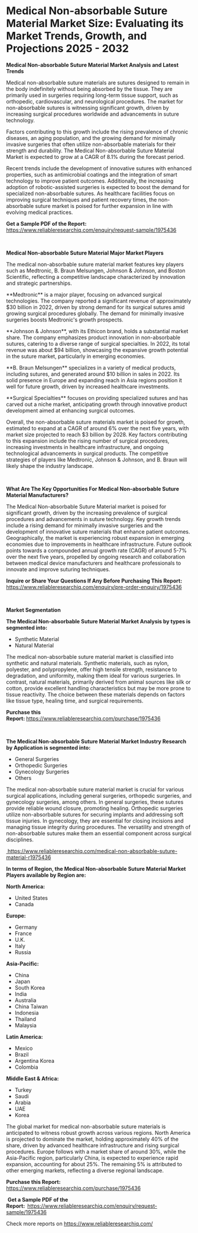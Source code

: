 <p><h1>Medical Non-absorbable Suture Material Market Size: Evaluating its Market Trends, Growth, and Projections 2025 - 2032</h1></p><p><strong>Medical Non-absorbable Suture Material Market Analysis and Latest Trends</strong></p>
<p><p>Medical non-absorbable suture materials are sutures designed to remain in the body indefinitely without being absorbed by the tissue. They are primarily used in surgeries requiring long-term tissue support, such as orthopedic, cardiovascular, and neurological procedures. The market for non-absorbable sutures is witnessing significant growth, driven by increasing surgical procedures worldwide and advancements in suture technology. </p><p>Factors contributing to this growth include the rising prevalence of chronic diseases, an aging population, and the growing demand for minimally invasive surgeries that often utilize non-absorbable materials for their strength and durability. The Medical Non-absorbable Suture Material Market is expected to grow at a CAGR of 8.1% during the forecast period. </p><p>Recent trends include the development of innovative sutures with enhanced properties, such as antimicrobial coatings and the integration of smart technology to improve patient outcomes. Additionally, the increasing adoption of robotic-assisted surgeries is expected to boost the demand for specialized non-absorbable sutures. As healthcare facilities focus on improving surgical techniques and patient recovery times, the non-absorbable suture market is poised for further expansion in line with evolving medical practices.</p></p>
<p><strong>Get a Sample PDF of the Report:&nbsp;</strong> <a href="https://www.reliableresearchiq.com/enquiry/request-sample/1975436?utm_campaign=3279&utm_medium=2&utm_source=Github&utm_content=ia&utm_term=05032025&utm_id=medical-non-absorbable-suture-material">https://www.reliableresearchiq.com/enquiry/request-sample/1975436</a></p>
<p>&nbsp;</p>
<p><strong>Medical Non-absorbable Suture Material Major Market Players</strong></p>
<p><p>The medical non-absorbable suture material market features key players such as Medtronic, B. Braun Melsungen, Johnson & Johnson, and Boston Scientific, reflecting a competitive landscape characterized by innovation and strategic partnerships.</p><p>**Medtronic** is a major player, focusing on advanced surgical technologies. The company reported a significant revenue of approximately $30 billion in 2022, driven by strong demand for its surgical sutures amid growing surgical procedures globally. The demand for minimally invasive surgeries boosts Medtronic's growth prospects.</p><p>**Johnson & Johnson**, with its Ethicon brand, holds a substantial market share. The company emphasizes product innovation in non-absorbable sutures, catering to a diverse range of surgical specialties. In 2022, its total revenue was about $94 billion, showcasing the expansive growth potential in the suture market, particularly in emerging economies.</p><p>**B. Braun Melsungen** specializes in a variety of medical products, including sutures, and generated around $10 billion in sales in 2022. Its solid presence in Europe and expanding reach in Asia regions position it well for future growth, driven by increased healthcare investments.</p><p>**Surgical Specialties** focuses on providing specialized sutures and has carved out a niche market, anticipating growth through innovative product development aimed at enhancing surgical outcomes.</p><p>Overall, the non-absorbable suture materials market is poised for growth, estimated to expand at a CAGR of around 6% over the next five years, with market size projected to reach $3 billion by 2028. Key factors contributing to this expansion include the rising number of surgical procedures, increasing investments in healthcare infrastructure, and ongoing technological advancements in surgical products. The competitive strategies of players like Medtronic, Johnson & Johnson, and B. Braun will likely shape the industry landscape.</p></p>
<p>&nbsp;</p>
<p><strong>What Are The Key Opportunities For Medical Non-absorbable Suture Material Manufacturers?</strong></p>
<p><p>The Medical Non-absorbable Suture Material market is poised for significant growth, driven by the increasing prevalence of surgical procedures and advancements in suture technology. Key growth trends include a rising demand for minimally invasive surgeries and the development of innovative suture materials that enhance patient outcomes. Geographically, the market is experiencing robust expansion in emerging economies due to improvements in healthcare infrastructure. Future outlook points towards a compounded annual growth rate (CAGR) of around 5-7% over the next five years, propelled by ongoing research and collaboration between medical device manufacturers and healthcare professionals to innovate and improve suturing techniques.</p></p>
<p><strong>Inquire or Share Your Questions If Any Before Purchasing This Report:</strong> <a href="https://www.reliableresearchiq.com/enquiry/pre-order-enquiry/1975436?utm_campaign=3279&utm_medium=2&utm_source=Github&utm_content=ia&utm_term=05032025&utm_id=medical-non-absorbable-suture-material">https://www.reliableresearchiq.com/enquiry/pre-order-enquiry/1975436</a></p>
<p>&nbsp;</p>
<p><strong>Market Segmentation</strong></p>
<p><strong>The Medical Non-absorbable Suture Material Market Analysis by types is segmented into:</strong></p>
<p><ul><li>Synthetic Material</li><li>Natural Material</li></ul></p>
<p><p>The medical non-absorbable suture material market is classified into synthetic and natural materials. Synthetic materials, such as nylon, polyester, and polypropylene, offer high tensile strength, resistance to degradation, and uniformity, making them ideal for various surgeries. In contrast, natural materials, primarily derived from animal sources like silk or cotton, provide excellent handling characteristics but may be more prone to tissue reactivity. The choice between these materials depends on factors like tissue type, healing time, and surgical requirements.</p></p>
<p><strong>Purchase this Report:&nbsp;</strong><a href="https://www.reliableresearchiq.com/purchase/1975436?utm_campaign=3279&utm_medium=2&utm_source=Github&utm_content=ia&utm_term=05032025&utm_id=medical-non-absorbable-suture-material">https://www.reliableresearchiq.com/purchase/1975436</a></p>
<p>&nbsp;</p>
<p><strong>The Medical Non-absorbable Suture Material Market Industry Research by Application is segmented into:</strong></p>
<p><ul><li>General Surgeries</li><li>Orthopedic Surgeries</li><li>Gynecology Surgeries</li><li>Others</li></ul></p>
<p><p>The medical non-absorbable suture material market is crucial for various surgical applications, including general surgeries, orthopedic surgeries, and gynecology surgeries, among others. In general surgeries, these sutures provide reliable wound closure, promoting healing. Orthopedic surgeries utilize non-absorbable sutures for securing implants and addressing soft tissue injuries. In gynecology, they are essential for closing incisions and managing tissue integrity during procedures. The versatility and strength of non-absorbable sutures make them an essential component across surgical disciplines.</p></p>
<p><a href="https://www.reliableresearchiq.com/medical-non-absorbable-suture-material-r1975436?utm_campaign=3279&utm_medium=2&utm_source=Github&utm_content=ia&utm_term=05032025&utm_id=medical-non-absorbable-suture-material">&nbsp;https://www.reliableresearchiq.com/medical-non-absorbable-suture-material-r1975436</a></p>
<p><strong>In terms of Region, the Medical Non-absorbable Suture Material Market Players available by Region are:</strong></p>
<p>
    <p> <strong> North America: </strong>
        <ul>
            <li>United States</li>
            <li>Canada</li>
        </ul>
        </p> 
    <p> <strong> Europe: </strong>
        <ul>
            <li>Germany</li>
            <li>France</li>
            <li>U.K.</li>
            <li>Italy</li>
            <li>Russia</li>
        </ul>
        </p> 
    <p> <strong> Asia-Pacific: </strong>
        <ul>
            <li>China</li>
            <li>Japan</li>
            <li>South Korea</li>
            <li>India</li>
            <li>Australia</li>
            <li>China Taiwan</li>
            <li>Indonesia</li>
            <li>Thailand</li>
            <li>Malaysia</li>
        </ul>
        </p> 
    <p> <strong> Latin America: </strong>
        <ul>
            <li>Mexico</li>
            <li>Brazil</li>
            <li>Argentina Korea</li>
            <li>Colombia</li>
        </ul>
        </p> 
    <p> <strong> Middle East & Africa: </strong>
        <ul>
            <li>Turkey</li>
            <li>Saudi</li>
            <li>Arabia</li>
            <li>UAE</li>
            <li>Korea</li>
        </ul>
    </p>
    </p>
<p><p>The global market for medical non-absorbable suture materials is anticipated to witness robust growth across various regions. North America is projected to dominate the market, holding approximately 40% of the share, driven by advanced healthcare infrastructure and rising surgical procedures. Europe follows with a market share of around 30%, while the Asia-Pacific region, particularly China, is expected to experience rapid expansion, accounting for about 25%. The remaining 5% is attributed to other emerging markets, reflecting a diverse regional landscape.</p></p>
<p><strong>Purchase this Report: </strong><a href="https://www.reliableresearchiq.com/purchase/1975436?utm_campaign=3279&utm_medium=2&utm_source=Github&utm_content=ia&utm_term=05032025&utm_id=medical-non-absorbable-suture-material">https://www.reliableresearchiq.com/purchase/1975436</a></p>
<p>&nbsp;<strong>Get a Sample PDF of the Report:&nbsp;&nbsp;</strong><a href="https://www.reliableresearchiq.com/enquiry/request-sample/1975436?utm_campaign=3279&utm_medium=2&utm_source=Github&utm_content=ia&utm_term=05032025&utm_id=medical-non-absorbable-suture-material">https://www.reliableresearchiq.com/enquiry/request-sample/1975436</a></p>
<p><strong></strong></p>
<p>Check more reports on <a href="https://www.reliableresearchiq.com/?utm_campaign=3279&utm_medium=2&utm_source=Github&utm_content=ia&utm_term=05032025&utm_id=medical-non-absorbable-suture-material">https://www.reliableresearchiq.com/</a></p>